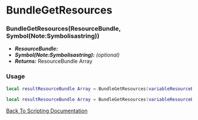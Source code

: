 # BundleGetResources

### BundleGetResources(ResourceBundle, Symbol(Note:Symbolisastring))
- ***ResourceBundle:*** 
- ***Symbol(Note:Symbolisastring):*** *(optional)* 
- ***Returns:*** ResourceBundle Array

### Usage

```Lua
local resultResourceBundle Array = BundleGetResources(variableResourceBundle)
```

```Lua
local resultResourceBundle Array = BundleGetResources(variableResourceBundle, variableSymbol(Note:Symbolisastring))
```



[Back To Scripting Documentation](../README.md)
